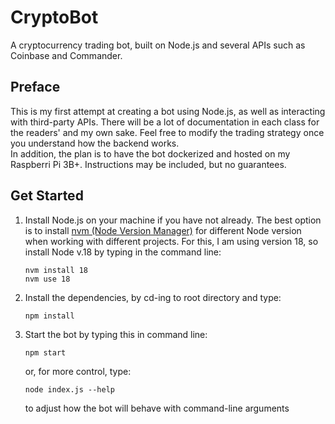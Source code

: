 # CryptoBot
A cryptocurrency trading bot, built on Node.js and several APIs such as Coinbase and Commander.

## Preface
This is my first attempt at creating a bot using Node.js, as well as interacting with third-party APIs. There will be a lot of documentation in each class for the readers' and my own sake. Feel free to modify the trading strategy once you understand how the backend works. \
In addition, the plan is to have the bot dockerized and hosted on my Raspberri Pi 3B+. Instructions may be included, but no guarantees.

## Get Started
1. Install Node.js on your machine if you have not already. The best option is to install [nvm (Node Version Manager)](https://github.com/nvm-sh/nvm) for different Node version when working with different projects. For this, I am using version 18, so install Node v.18 by typing in the command line: 
    ```
    nvm install 18
    nvm use 18
    ```
2. Install the dependencies, by cd-ing to root directory and type:
    ```
    npm install
    ```
3. Start the bot by typing this in command line:
    ```
    npm start
    ```
    or, for more control, type:
    ```
    node index.js --help
    ```
    to adjust how the bot will behave with command-line arguments